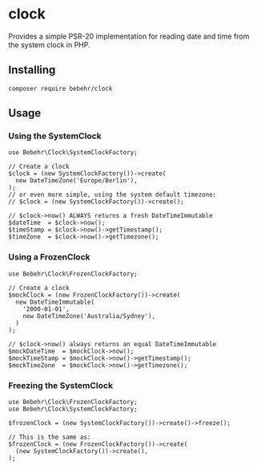 # clock

Provides a simple PSR-20 implementation for reading date and time from the system clock in PHP.

## Installing

```
composer require bebehr/clock
```

## Usage

### Using the SystemClock

```
use Bebehr\Clock\SystemClockFactory;

// Create a clock
$clock = (new SystemClockFactory())->create(
  new DateTimeZone('Europe/Berlin'),
);
// or even more simple, using the system default timezone:
// $clock = (new SystemClockFactory())->create();

// $clock->now() ALWAYS returns a fresh DateTimeImmutable
$dateTime  = $clock->now();
$timeStamp = $clock->now()->getTimestamp();
$timeZone  = $clock->now()->getTimezone();
```

### Using a FrozenClock

```
use Bebehr\Clock\FrozenClockFactory;

// Create a clock
$mockClock = (new FrozenClockFactory())->create(
  new DateTimeImmutable(
    '2000-01-01',
    new DateTimeZone('Australia/Sydney'),
  )
);

// $clock->now() always returns an equal DateTimeImmutable
$mockDateTime  = $mockClock->now();
$mockTimeStamp = $mockClock->now()->getTimestamp();
$mockTimeZone  = $mockClock->now()->getTimezone();
```

### Freezing the SystemClock

```
use Bebehr\Clock\FrozenClockFactory;
use Bebehr\Clock\SystemClockFactory;

$frozenClock = (new SystemClockFactory())->create()->freeze();

// This is the same as:
$frozenClock = (new FrozenClockFactory())->create(
  (new SystemClockFactory())->create(),
);
```
